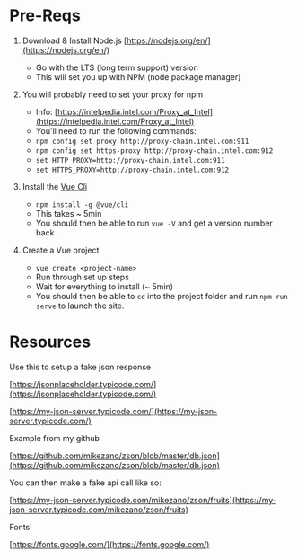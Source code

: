 # Pre-Reqs

1. Download & Install Node.js [https://nodejs.org/en/](https://nodejs.org/en/)

   - Go with the LTS (long term support) version
   - This will set you up with NPM (node package manager)

2. You will probably need to set your proxy for npm

   - Info: [https://intelpedia.intel.com/Proxy_at_Intel](https://intelpedia.intel.com/Proxy_at_Intel)
   - You'll need to run the following commands:
   - `npm config set proxy http://proxy-chain.intel.com:911`
   - `npm config set https-proxy http://proxy-chain.intel.com:912`
   - `set HTTP_PROXY=http://proxy-chain.intel.com:911`
   - `set HTTPS_PROXY=http://proxy-chain.intel.com:912`

3. Install the [Vue Cli](https://cli.vuejs.org/)

   - `npm install -g @vue/cli`
   - This takes ~ 5min
   - You should then be able to run `vue -V` and get a version number back

4. Create a Vue project
   - `vue create <project-name>`
   - Run through set up steps
   - Wait for everything to install (~ 5min)
   - You should then be able to `cd` into the project folder and run `npm run serve` to launch the site.

# Resources

Use this to setup a fake json response

[https://jsonplaceholder.typicode.com/](https://jsonplaceholder.typicode.com/)

[https://my-json-server.typicode.com/](https://my-json-server.typicode.com/)

Example from my github

[https://github.com/mikezano/zson/blob/master/db.json](https://github.com/mikezano/zson/blob/master/db.json)

You can then make a fake api call like so:

[https://my-json-server.typicode.com/mikezano/zson/fruits](https://my-json-server.typicode.com/mikezano/zson/fruits)

Fonts!

[https://fonts.google.com/](https://fonts.google.com/)
